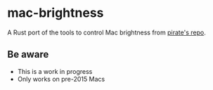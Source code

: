 # mac-brightness

A Rust port of the tools to control Mac brightness from [pirate's repo](https://github.com/pirate/mac-keyboard-brightness).

## Be aware
- This is a work in progress
- Only works on pre-2015 Macs